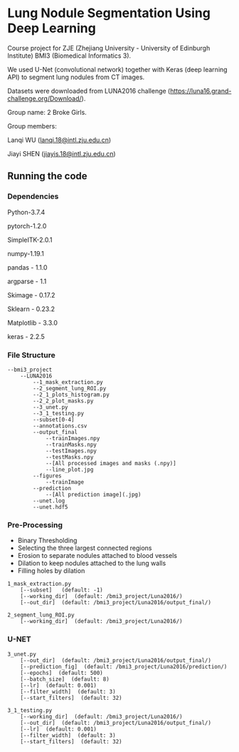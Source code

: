 # Lung Nodule Segmentation Using Deep Learning

Course project for ZJE (Zhejiang University - University of Edinburgh Institute) BMI3 (Biomedical Informatics 3).

We used U-Net (convolutional network) together with Keras (deep learning API) to segment lung nodules from CT images.

Datasets were downloaded from LUNA2016 challenge (https://luna16.grand-challenge.org/Download/).

Group name: 2 Broke Girls.

Group members:

Lanqi WU (lanqi.18@intl.zju.edu.cn)

Jiayi SHEN (jiayis.18@intl.zju.edu.cn)

## Running the code

### Dependencies

Python-3.7.4

pytorch-1.2.0

SimpleITK-2.0.1

numpy-1.19.1

pandas - 1.1.0

argparse - 1.1

Skimage - 0.17.2

Sklearn - 0.23.2

Matplotlib - 3.3.0

keras - 2.2.5

### File Structure

    --bmi3_project
        --LUNA2016
            --1_mask_extraction.py
            --2_segment_lung_ROI.py
            --2_1_plots_histogram.py
            --2_2_plot_masks.py
            --3_unet.py
            --3_1_testing.py
            --subset[0-4]
            --annotations.csv
            --output_final
                --trainImages.npy
                --trainMasks.npy
                --testImages.npy
                --testMasks.npy
                --[All processed images and masks (.npy)]
                --line_plot.jpg
            --figures
                --trainImage
            --prediction
                --[All prediction image](.jpg)
            --unet.log
            --unet.hdf5

### Pre-Processing

- Binary Thresholding
- Selecting the three largest connected regions
- Erosion to separate nodules attached to blood vessels
- Dilation to keep nodules attached to the lung walls
- Filling holes by dilation

```
1_mask_extraction.py 
    [--subset]   (default: -1)
    [--working_dir]  (default: /bmi3_project/Luna2016/)
    [--out_dir]  (default: /bmi3_project/Luna2016/output_final/)
```
```
2_segment_lung_ROI.py
    [--working_dir]  (default: /bmi3_project/Luna2016/)
```

### U-NET

```
3_unet.py 
    [--out_dir]  (default: /bmi3_project/Luna2016/output_final/)
    [--prediction_fig]  (default: /bmi3_project/Luna2016/prediction/)
    [--epochs]  (default: 500)
    [--batch_size]  (default: 8)
    [--lr]  (default: 0.001)
    [--filter_width]  (default: 3)
    [--start_filters]  (default: 32)
```

```
3_1_testing.py
    [--working_dir]  (default: /bmi3_project/Luna2016/)
    [--out_dir]  (default: /bmi3_project/Luna2016/output_final/)
    [--lr]  (default: 0.001)
    [--filter_width]  (default: 3)
    [--start_filters]  (default: 32)
```